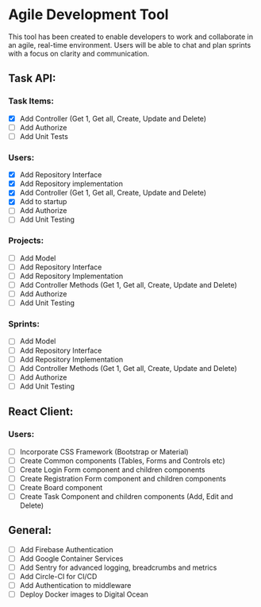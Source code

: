# Agile Development Tool

This tool has been created to enable developers to work and collaborate in an agile, real-time environment. Users will be able to chat and plan sprints with a focus on clarity and communication. 

## Task API:
### Task Items:
- [x] Add Controller (Get 1, Get all, Create, Update and Delete)
- [ ] Add Authorize
- [ ] Add Unit Tests

### Users:
- [x] Add Repository Interface
- [x] Add Repository implementation
- [x] Add Controller (Get 1, Get all, Create, Update and Delete)
- [x] Add to startup
- [ ] Add Authorize
- [ ] Add Unit Testing

### Projects:
- [ ] Add Model
- [ ] Add Repository Interface
- [ ] Add Repository Implementation
- [ ] Add Controller Methods (Get 1, Get all, Create, Update and Delete)
- [ ] Add Authorize
- [ ] Add Unit Testing

### Sprints: 
- [ ] Add Model
- [ ] Add Repository Interface
- [ ] Add Repository Implementation
- [ ] Add Controller Methods (Get 1, Get all, Create, Update and Delete)
- [ ] Add Authorize
- [ ] Add Unit Testing

## React Client:
### Users:
- [ ] Incorporate CSS Framework (Bootstrap or Material)
- [ ] Create Common components (Tables, Forms and Controls etc)
- [ ] Create Login Form component and children components
- [ ] Create Registration Form component and children components
- [ ] Create Board component
- [ ] Create Task Component and children components (Add, Edit and Delete)

## General:
- [ ] Add Firebase Authentication
- [ ] Add Google Container Services
- [ ] Add Sentry for advanced logging, breadcrumbs and metrics
- [ ] Add Circle-CI for CI/CD
- [ ] Add Authentication to middleware
- [ ] Deploy Docker images to Digital Ocean

